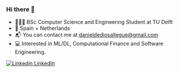 ### Hi there 👋

* 👨🏼‍🎓 BSc Computer Science and Engineering Student at TU Delft
* 📍 Spain + Netherlands
* 📬 You can contact me at danieldediosallegue@gmail.com
* 💻 Interested in ML/DL, Computational Finance and Software Engineering.

[![Linkedin](https://i.sstatic.net/gVE0j.png) LinkedIn](https://www.linkedin.com/in/daniel-de-dios-allegue/)
